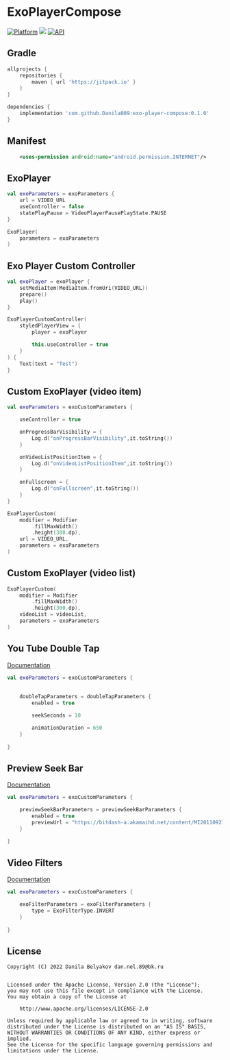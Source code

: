 # ExoPlayerCompose

[![Platform](https://img.shields.io/badge/platform-android-green.svg)](http://developer.android.com/index.html)
<img src="https://img.shields.io/badge/license-MIT-green.svg?style=flat">
[![API](https://img.shields.io/badge/API-16%2B-blue.svg?style=flat)](https://android-arsenal.com/api?level=16)

## Gradle

```groovy
allprojects {
    repositories {
        maven { url 'https://jitpack.io' }
    }
}
```

```groovy
dependencies {
    implementation 'com.github.Danila009:exo-player-compose:0.1.0'
}
```

## Manifest

```xml
    <uses-permission android:name="android.permission.INTERNET"/>
```

## ExoPlayer

```kotlin
val exoParameters = exoParameters {
    url = VIDEO_URL
    useController = false
    statePlayPause = VideoPlayerPausePlayState.PAUSE
}
```

```kotlin
ExoPlayer(
    parameters = exoParameters
)
```

## Exo Player Custom Controller

```kotlin
val exoPlayer = exoPlayer {
    setMediaItem(MediaItem.fromUri(VIDEO_URL))
    prepare()
    play()
}
```

```kotlin
ExoPlayerCustomController(
    styledPlayerView = {
        player = exoPlayer

        this.useController = true
    }
) {
    Text(text = "Test")
}
```

## Custom ExoPlayer (video item)

```kotlin
val exoParameters = exoCustomParameters {

    useController = true

    onProgressBarVisibility = {
        Log.d("onProgressBarVisibility",it.toString())
    }

    onVideoListPositionItem = {
        Log.d("onVideoListPositionItem",it.toString())
    }

    onFullscreen = {
        Log.d("onFullscreen",it.toString())
    }
}
```


```kotlin
ExoPlayerCustom(
    modifier = Modifier
        .fillMaxWidth()
        .height(300.dp),
    url = VIDEO_URL,
    parameters = exoParameters
)
```

## Custom ExoPlayer (video list)

```kotlin
ExoPlayerCustom(
    modifier = Modifier
        .fillMaxWidth()
        .height(300.dp),
    videoList = videoList,
    parameters = exoParameters
)
```

## You Tube Double Tap

[Documentation][DoubleTapPlayerView]

```kotlin
val exoParameters = exoCustomParameters {
    
    
    doubleTapParameters = doubleTapParameters {
        enabled = true

        seekSeconds = 10

        animationDuration = 650
    }
    
}
```

## Preview Seek Bar

[Documentation][PreviewSeekBar]

```kotlin
val exoParameters = exoCustomParameters {

    previewSeekBarParameters = previewSeekBarParameters {
        enabled = true
        previewUrl = "https://bitdash-a.akamaihd.net/content/MI201109210084_1/thumbnails/f08e80da-bf1d-4e3d-8899-f0f6155f6efa.jpg"
    }
    
}
```

## Video Filters

[Documentation][ExoPlayerFilter]

```kotlin
val exoParameters = exoCustomParameters {

    exoFilterParameters = exoFilterParameters {
        type = ExoFilterType.INVERT
    }
    
}
```

## License

~~~
Copyright (C) 2022 Danila Belyakov dan.nel.89@bk.ru


Licensed under the Apache License, Version 2.0 (the "License");
you may not use this file except in compliance with the License.
You may obtain a copy of the License at

    http://www.apache.org/licenses/LICENSE-2.0

Unless required by applicable law or agreed to in writing, software
distributed under the License is distributed on an "AS IS" BASIS,
WITHOUT WARRANTIES OR CONDITIONS OF ANY KIND, either express or implied.
See the License for the specific language governing permissions and
limitations under the License.
~~~

[DoubleTapPlayerView]: https://github.com/vkay94/DoubleTapPlayerView
[PreviewSeekBar]: https://github.com/rubensousa/PreviewSeekBar
[ExoPlayerFilter]: https://github.com/MasayukiSuda/ExoPlayerFilter